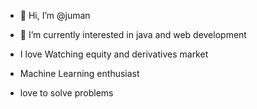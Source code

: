 - 👋 Hi, I’m @juman

- 🌱 I’m currently interested in java and web development
-   I love Watching equity and derivatives market  
-   Machine Learning enthusiast
-   love to solve problems





<!---
juman101/juman101 is a ✨ special ✨ repository because its `README.md` (this file) appears on your GitHub profile.
You can click the Preview link to take a look at your changes.
--->
